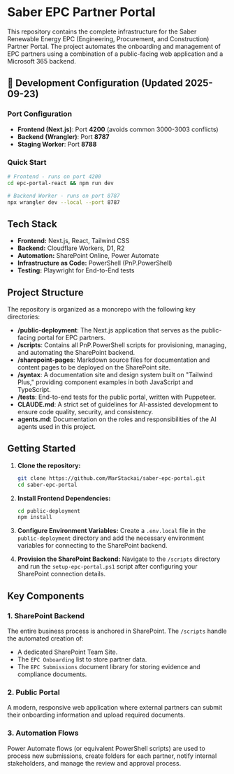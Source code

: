 # Saber EPC Partner Portal

This repository contains the complete infrastructure for the Saber Renewable Energy EPC (Engineering, Procurement, and Construction) Partner Portal. The project automates the onboarding and management of EPC partners using a combination of a public-facing web application and a Microsoft 365 backend.

## 🚀 Development Configuration (Updated 2025-09-23)

### Port Configuration
- **Frontend (Next.js)**: Port **4200** (avoids common 3000-3003 conflicts)
- **Backend (Wrangler)**: Port **8787**
- **Staging Worker**: Port **8788**

### Quick Start
```bash
# Frontend - runs on port 4200
cd epc-portal-react && npm run dev

# Backend Worker - runs on port 8787
npx wrangler dev --local --port 8787
```

## Tech Stack

- **Frontend:** Next.js, React, Tailwind CSS
- **Backend:** Cloudflare Workers, D1, R2
- **Automation:** SharePoint Online, Power Automate
- **Infrastructure as Code:** PowerShell (PnP.PowerShell)
- **Testing:** Playwright for End-to-End tests

## Project Structure

The repository is organized as a monorepo with the following key directories:

- **/public-deployment**: The Next.js application that serves as the public-facing portal for EPC partners.
- **/scripts**: Contains all PnP.PowerShell scripts for provisioning, managing, and automating the SharePoint backend.
- **/sharepoint-pages**: Markdown source files for documentation and content pages to be deployed on the SharePoint site.
- **/syntax**: A documentation site and design system built on "Tailwind Plus," providing component examples in both JavaScript and TypeScript.
- **/tests**: End-to-end tests for the public portal, written with Puppeteer.
- **CLAUDE.md**: A strict set of guidelines for AI-assisted development to ensure code quality, security, and consistency.
- **agents.md**: Documentation on the roles and responsibilities of the AI agents used in this project.

## Getting Started

1.  **Clone the repository:**
    ```bash
    git clone https://github.com/MarStackai/saber-epc-portal.git
    cd saber-epc-portal
    ```

2.  **Install Frontend Dependencies:**
    ```bash
    cd public-deployment
    npm install
    ```

3.  **Configure Environment Variables:**
    Create a `.env.local` file in the `public-deployment` directory and add the necessary environment variables for connecting to the SharePoint backend.

4.  **Provision the SharePoint Backend:**
    Navigate to the `/scripts` directory and run the `setup-epc-portal.ps1` script after configuring your SharePoint connection details.

## Key Components

### 1. SharePoint Backend
The entire business process is anchored in SharePoint. The `/scripts` handle the automated creation of:
- A dedicated SharePoint Team Site.
- The `EPC Onboarding` list to store partner data.
- The `EPC Submissions` document library for storing evidence and compliance documents.

### 2. Public Portal
A modern, responsive web application where external partners can submit their onboarding information and upload required documents.

### 3. Automation Flows
Power Automate flows (or equivalent PowerShell scripts) are used to process new submissions, create folders for each partner, notify internal stakeholders, and manage the review and approval process.
